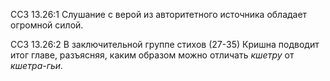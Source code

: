 ССЗ 13.26:1	Слушание с верой из авторитетного источника обладает огромной силой.

ССЗ 13.26:2	В заключительной группе стихов (27-35) Кришна подводит итог главе, разъясняя, каким образом можно отличать _кшетру_ от _кшетра-гьи._